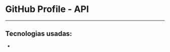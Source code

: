 <h1>GitHub Profile - API </h1>
<hr></hr>

<h2>Tecnologias usadas: </h2>
<ul>
  <li><a href="https://reactjs.org/"></a></li>
 </ul>
